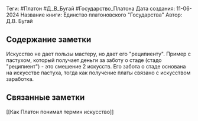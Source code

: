 Теги: #Платон #Д_В_Бугай #Государство_Платона
Дата создания: 11-06-2024
Название книги: Единство платоновского "Государства"
Автор: Д.В. Бугай
## Содержание заметки
Искусство не дает пользы мастеру, но дает его "реципиенту". Пример с пастухом, который получает деньги за заботу о стаде (стадо "реципиент") - это смешение 2 искусств. Его забота о стаде основана на искусстве пастуха, тогда как получение платы связано с искусством заработка.
## Связанные заметки
[[Как Платон понимал термин искусство]]
